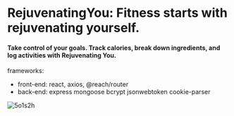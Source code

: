 <h1>RejuvenatingYou: Fitness starts with rejuvenating yourself.</h1>
<h4>Take control of your goals. Track calories, break down ingredients, and log activities with Rejuvenating You. </h4>

frameworks:
<ul>
  <li>front-end: react, axios, @reach/router</li>
  <li>back-end: express mongoose bcrypt jsonwebtoken cookie-parser</li>
</ul>

![5o1s2h](https://user-images.githubusercontent.com/12101522/134605582-f62a834f-b7d3-4f3f-89c5-9567458d3bf5.gif)
